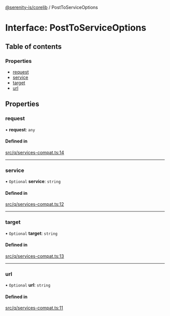 [@serenity-is/corelib](../README.md) / PostToServiceOptions

# Interface: PostToServiceOptions

## Table of contents

### Properties

- [request](PostToServiceOptions.md#request)
- [service](PostToServiceOptions.md#service)
- [target](PostToServiceOptions.md#target)
- [url](PostToServiceOptions.md#url)

## Properties

### request

• **request**: `any`

#### Defined in

[src/q/services-compat.ts:14](https://github.com/serenity-is/serenity/blob/master/packages/corelib/src/q/services-compat.ts#L14)

___

### service

• `Optional` **service**: `string`

#### Defined in

[src/q/services-compat.ts:12](https://github.com/serenity-is/serenity/blob/master/packages/corelib/src/q/services-compat.ts#L12)

___

### target

• `Optional` **target**: `string`

#### Defined in

[src/q/services-compat.ts:13](https://github.com/serenity-is/serenity/blob/master/packages/corelib/src/q/services-compat.ts#L13)

___

### url

• `Optional` **url**: `string`

#### Defined in

[src/q/services-compat.ts:11](https://github.com/serenity-is/serenity/blob/master/packages/corelib/src/q/services-compat.ts#L11)
